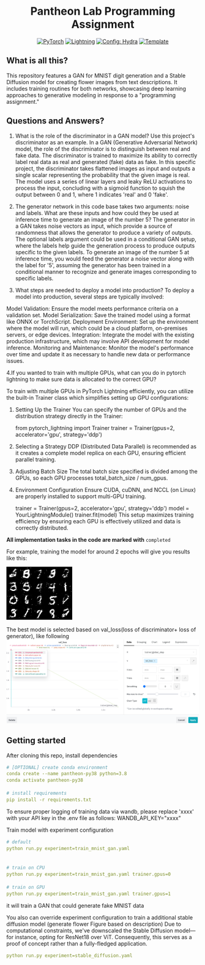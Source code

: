 <div align="center">

# Pantheon Lab Programming Assignment

<a href="https://pytorch.org/get-started/locally/"><img alt="PyTorch" src="https://img.shields.io/badge/PyTorch-ee4c2c?logo=pytorch&logoColor=white"></a>
<a href="https://pytorchlightning.ai/"><img alt="Lightning" src="https://img.shields.io/badge/-Lightning-792ee5?logo=pytorchlightning&logoColor=white"></a>
<a href="https://hydra.cc/"><img alt="Config: Hydra" src="https://img.shields.io/badge/Config-Hydra-89b8cd"></a>
<a href="https://github.com/ashleve/lightning-hydra-template"><img alt="Template" src="https://img.shields.io/badge/-Lightning--Hydra--Template-017F2F?style=flat&logo=github&labelColor=gray"></a><br>

</div>

## What is all this?
This repository features a GAN for MNIST digit generation and a Stable Diffusion model for creating flower images from text descriptions. It includes training routines for both networks, showcasing deep learning approaches to generative modeling in response to a "programming assignment."


## Questions and Answers?
1. What is the role of the discriminator in a GAN model? Use this project's discriminator as an example.
In a GAN (Generative Adversarial Network) model, the role of the discriminator is to distinguish between real and fake data. The discriminator is trained to maximize its ability to correctly label real data as real and generated (fake) data as fake. In this specific project, the discriminator takes flattened images as input and outputs a single scalar representing the probability that the given image is real. The model uses a series of linear layers and leaky ReLU activations to process the input, concluding with a sigmoid function to squish the output between 0 and 1, where 1 indicates 'real' and 0 'fake'.

2. The generator network in this code base takes two arguments: noise and labels. What are these inputs and how could they be used at inference time to generate an image of the number 5?
The generator in a GAN takes noise vectors as input, which provide a source of randomness that allows the generator to produce a variety of outputs. The optional labels argument could be used in a conditional GAN setup, where the labels help guide the generation process to produce outputs specific to the given labels. To generate an image of the number 5 at inference time, you would feed the generator a noise vector along with the label for '5', assuming the generator has been trained in a conditional manner to recognize and generate images corresponding to specific labels.

3. What steps are needed to deploy a model into production?
To deploy a model into production, several steps are typically involved:

Model Validation: Ensure the model meets performance criteria on a validation set.
Model Serialization: Save the trained model using a format like ONNX or TorchScript.
Deployment Environment: Set up the environment where the model will run, which could be a cloud platform, on-premises servers, or edge devices.
Integration: Integrate the model with the existing production infrastructure, which may involve API development for model inference.
Monitoring and Maintenance: Monitor the model's performance over time and update it as necessary to handle new data or performance issues.

4.If you wanted to train with multiple GPUs, what can you do in pytorch lightning to make sure data is allocated to the correct GPU?

To train with multiple GPUs in PyTorch Lightning efficiently, you can utilize the built-in Trainer class which simplifies setting up GPU configurations:

1. Setting Up the Trainer
You can specify the number of GPUs and the distribution strategy directly in the Trainer:


    from pytorch_lightning import Trainer
    trainer = Trainer(gpus=2, accelerator='gpu', strategy='ddp')

2. Selecting a Strategy
DDP (Distributed Data Parallel) is recommended as it creates a complete model replica on each GPU, ensuring efficient parallel training.

3. Adjusting Batch Size
The total batch size specified is divided among the GPUs, so each GPU processes total_batch_size / num_gpus.

4. Environment Configuration
Ensure CUDA, cuDNN, and NCCL (on Linux) are properly installed to support multi-GPU training.

    trainer = Trainer(gpus=2, accelerator='gpu', strategy='ddp')
    model = YourLightningModule()
    trainer.fit(model)
    This setup maximizes training efficiency by ensuring each GPU is effectively utilized and data is correctly distributed.


**All implementation tasks in the code are marked with** `completed`


For example, training the model for around 2 epochs will give you results like this:

![example_train](./images/example_train.png)

The best model is selected based on val_loss(loss of discriminator+ loss of generator), like following
![example_train](./images/example_train1.png)

## Getting started
After cloning this repo, install dependencies
```yaml
# [OPTIONAL] create conda environment
conda create --name pantheon-py38 python=3.8
conda activate pantheon-py38

# install requirements
pip install -r requirements.txt
```
To ensure proper logging of training data via wandb, please replace 'xxxx' with your API key in the .env file 
as follows:
WANDB_API_KEY="xxxx"

Train model with experiment configuration
```yaml
# default
python run.py experiment=train_mnist_gan.yaml


# train on CPU
python run.py experiment=train_mnist_gan.yaml trainer.gpus=0

# train on GPU
python run.py experiment=train_mnist_gan.yaml trainer.gpus=1
```

it will train a GAN that could generate fake MNIST data

You also can override experiment configuration to train a additional stable diffusion model (generate flower
Figure based on description)
Due to computational constraints, we've downscaled the Stable Diffusion model—for instance, opting for ResNet18
 over ViT. Consequently, this serves as a proof of concept rather than a fully-fledged application.
```yaml
python run.py experiment=stable_diffusion.yaml
```


<br>
